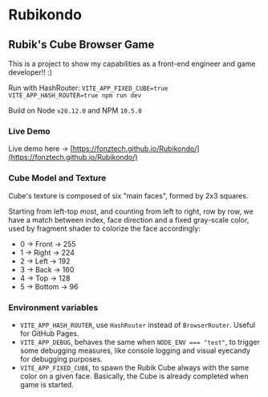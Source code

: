 # Rubikondo
## Rubik's Cube Browser Game

This is a project to show my capabilities as a front-end engineer and game developer!! :)

Run with HashRouter: `VITE_APP_FIXED_CUBE=true VITE_APP_HASH_ROUTER=true npm run dev`

Build on Node `v20.12.0` and NPM `10.5.0`

### Live Demo

Live demo here -> [https://fonztech.github.io/Rubikondo/](https://fonztech.github.io/Rubikondo/)

### Cube Model and Texture

Cube's texture is composed of six "main faces", formed by 2x3 squares.

Starting from left-top most, and counting from left to right, row by row,
we have a match between index, face direction and a fixed gray-scale color, used
by fragment shader to colorize the face accordingly:
- 0 -> Front -> 255
- 1 -> Right -> 224
- 2 -> Left -> 192
- 3 -> Back -> 160
- 4 -> Top -> 128
- 5 -> Bottom -> 96

### Environment variables
- `VITE_APP_HASH_ROUTER`, use `HashRouter` instead of `BrowserRouter`. Useful for GitHub Pages.
- `VITE_APP_DEBUG`, behaves the same when `NODE_ENV === "test"`, to trigger some debugging measures, like console logging and visual eyecandy for debugging purposes.
- `VITE_APP_FIXED_CUBE`, to spawn the Rubik Cube always with the same color on a given face. Basically, the Cube is already completed when game is started.
